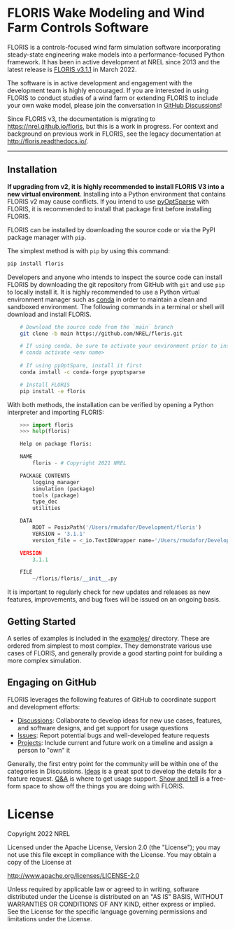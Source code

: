 # FLORIS Wake Modeling and Wind Farm Controls Software

FLORIS is a controls-focused wind farm simulation software incorporating
steady-state engineering wake models into a performance-focused Python
framework. It has been in active development at NREL since 2013 and the latest
release is [FLORIS v3.1.1](https://github.com/NREL/floris/releases/latest)
in March 2022.

The software is in active development and engagement with the development team
is highly encouraged. If you are interested in using FLORIS to conduct studies
of a wind farm or extending FLORIS to include your own wake model, please join
the conversation in [GitHub Discussions](https://github.com/NREL/floris/discussions/categories/v3-design-discussion)!

Since FLORIS v3, the documentation is migrating to https://nrel.github.io/floris,
but this is a work in progress. For context and background on previous work in
FLORIS, see the legacy documentation at http://floris.readthedocs.io/.

---

## Installation

**If upgrading from v2, it is highly recommended to install FLORIS V3 into a new virtual environment**.
Installing into a Python environment that contains FLORIS v2 may cause conflicts.
If you intend to use [pyOptSparse](https://mdolab-pyoptsparse.readthedocs-hosted.com/en/latest/) with FLORIS,
it is recommended to install that package first before installing FLORIS.

FLORIS can be installed by downloading the source code or via the PyPI
package manager with `pip`.

The simplest method is with `pip` by using this command:

```bash
pip install floris
```

Developers and anyone who intends to inspect the source code
can install FLORIS by downloading the git repository
from GitHub with ``git`` and use ``pip`` to locally install it.
It is highly recommended to use a Python virtual environment manager
such as [conda](https://docs.conda.io/en/latest/miniconda.html)
in order to maintain a clean and sandboxed environment. The following
commands in a terminal or shell will download and install FLORIS.

```bash
    # Download the source code from the `main` branch
    git clone -b main https://github.com/NREL/floris.git

    # If using conda, be sure to activate your environment prior to installing
    # conda activate <env name>
    
    # If using pyOptSpare, install it first
    conda install -c conda-forge pyoptsparse

    # Install FLORIS
    pip install -e floris
```

With both methods, the installation can be verified by opening a Python interpreter
and importing FLORIS:

```python
    >>> import floris
    >>> help(floris)

    Help on package floris:

    NAME
        floris - # Copyright 2021 NREL

    PACKAGE CONTENTS
        logging_manager
        simulation (package)
        tools (package)
        type_dec
        utilities

    DATA
        ROOT = PosixPath('/Users/rmudafor/Development/floris')
        VERSION = '3.1.1'
        version_file = <_io.TextIOWrapper name='/Users/rmudafor/Development/fl...

    VERSION
        3.1.1

    FILE
        ~/floris/floris/__init__.py
```

It is important to regularly check for new updates and releases as new
features, improvements, and bug fixes will be issued on an ongoing basis.


## Getting Started

A series of examples is included in the [examples/](https://github.com/NREL/floris/tree/main/examples)
directory. These are ordered from simplest to most complex. They demonstrate various
use cases of FLORIS, and generally provide a good starting point for building a more
complex simulation.


## Engaging on GitHub

FLORIS leverages the following features of GitHub to coordinate support and development efforts:

- [Discussions](https://github.com/NREL/floris/discussions): Collaborate to develop ideas for new use cases, features, and software designs, and get support for usage questions
- [Issues](https://github.com/NREL/floris/issues): Report potential bugs and well-developed feature requests
- [Projects](https://github.com/orgs/NREL/projects/18/): Include current and future work on a timeline and assign a person to "own" it

Generally, the first entry point for the community will be within one of the
categories in Discussions.
[Ideas](https://github.com/NREL/floris/discussions/categories/ideas) is a great spot to develop the
details for a feature request. [Q&A](https://github.com/NREL/floris/discussions/categories/q-a)
is where to get usage support.
[Show and tell](https://github.com/NREL/floris/discussions/categories/show-and-tell) is a free-form
space to show off the things you are doing with FLORIS.

# License

Copyright 2022 NREL

Licensed under the Apache License, Version 2.0 (the "License");
you may not use this file except in compliance with the License.
You may obtain a copy of the License at

   http://www.apache.org/licenses/LICENSE-2.0

Unless required by applicable law or agreed to in writing, software
distributed under the License is distributed on an "AS IS" BASIS,
WITHOUT WARRANTIES OR CONDITIONS OF ANY KIND, either express or implied.
See the License for the specific language governing permissions and
limitations under the License.
